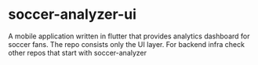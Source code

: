 # soccer-analyzer-ui
A mobile application written in flutter that provides analytics dashboard for soccer fans. The repo consists only the UI layer. For backend infra check other repos that start with soccer-analyzer
